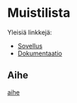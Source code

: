 # Muistilista

Yleisiä linkkejä:

* [Sovellus](https://www.cs.helsinki.fi)
* [Dokumentaatio](doc/dokumentaatio.pdf)

## Aihe

[aihe](http://advancedkittenry.github.io/suunnittelu_ja_tyoymparisto/aiheet/Muistilista.html) 
